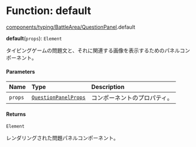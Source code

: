 # Function: default

[components/typing/BattleArea/QuestionPanel](../modules/components_typing_BattleArea_QuestionPanel.md).default

**default**(`props`): `Element`

タイピングゲームの問題文と、それに関連する画像を表示するためのパネルコンポーネント。

#### Parameters

| Name | Type | Description |
| :------ | :------ | :------ |
| `props` | [`QuestionPanelProps`](../types/types.QuestionPanelProps.md) | コンポーネントのプロパティ。 |

#### Returns

`Element`

レンダリングされた問題パネルコンポーネント。
